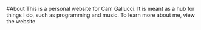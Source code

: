 #About
This is a personal website for Cam Gallucci.
It is meant as a hub for things I do, such as programming and music.
To learn more about me, view the website